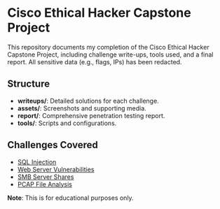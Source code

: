 
# Cisco Ethical Hacker Capstone Project

This repository documents my completion of the Cisco Ethical Hacker Capstone Project, including challenge write-ups, tools used, and a final report. All sensitive data (e.g., flags, IPs) has been redacted.

## Structure
- **writeups/**: Detailed solutions for each challenge.
- **assets/**: Screenshots and supporting media.
- **report/**: Comprehensive penetration testing report.
- **tools/**: Scripts and configurations.

## Challenges Covered
- [SQL Injection](writeups/sql-injection.md)
- [Web Server Vulnerabilities](writeups/web-server.md)
- [SMB Server Shares](writeups/smb-shares.md)
- [PCAP File Analysis](writeups/pcap-analysis.md)

**Note**: This is for educational purposes only.

